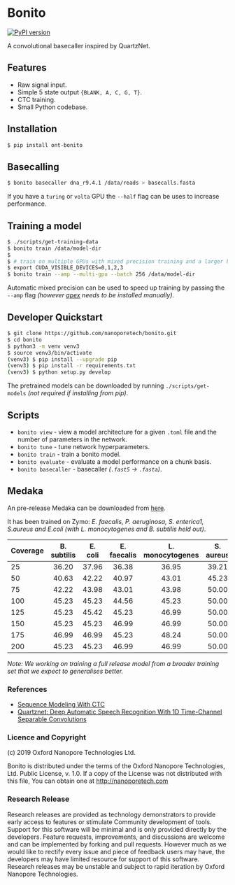 # Bonito

[![PyPI version](https://badge.fury.io/py/ont-bonito.svg)](https://badge.fury.io/py/ont-bonito)

A convolutional basecaller inspired by QuartzNet.

## Features

 - Raw signal input.
 - Simple 5 state output `{BLANK, A, C, G, T}`.
 - CTC training.
 - Small Python codebase.

## Installation

```bash
$ pip install ont-bonito
```

## Basecalling

```bash
$ bonito basecaller dna_r9.4.1 /data/reads > basecalls.fasta
```

If you have a `turing` or `volta` GPU the `--half` flag can be uses to increase performance.

## Training a model

```bash
$ ./scripts/get-training-data
$ bonito train /data/model-dir
$
$ # train on multiple GPUs with mixed precision training and a larger batch size
$ export CUDA_VISIBLE_DEVICES=0,1,2,3
$ bonito train --amp --multi-gpu --batch 256 /data/model-dir
```

Automatic mixed precision can be used to speed up training by passing the `--amp` flag *(however [apex](https://github.com/nvidia/apex#quick-start) needs to be installed manually)*.

## Developer Quickstart

```bash
$ git clone https://github.com/nanoporetech/bonito.git
$ cd bonito
$ python3 -m venv venv3
$ source venv3/bin/activate
(venv3) $ pip install --upgrade pip
(venv3) $ pip install -r requirements.txt
(venv3) $ python setup.py develop
```

The pretrained models can be downloaded by running `./scripts/get-models` *(not required if installing from pip)*.

## Scripts

 - `bonito view` - view a model architecture for a given `.toml` file and the number of parameters in the network.
 - `bonito tune` - tune network hyperparameters.
 - `bonito train` - train a bonito model.
 - `bonito evaluate` - evaluate a model performance on a chunk basis.
 - `bonito basecaller` - basecaller *(`.fast5` -> `.fasta`)*.

## Medaka

An pre-release Medaka can be downloaded from [here](https://nanoporetech.box.com/shared/static/oukeesfjc6406t5po0x2hlw97lnelkyl.hdf5).

It has been trained on Zymo: *E. faecalis, P. aeruginosa, S. enterica1, S.aureus and E.coli (with L. monocytogenes and B. subtilis held out)*.


| Coverage | B. subtilis | E. coli | E. faecalis | L. monocytogenes | S. aureus | S. enterica |
| -------- |:-----------:|:-------:|:-----------:|:----------------:|:---------:|:-----------:|
|       25 |       36.20 |   37.96 |       36.38 |            36.95 |     39.21 |       37.24 |
|       50 |       40.63 |   42.22 |       40.97 |            43.01 |     45.23 |       41.55 |
|       75 |       42.22 |   43.98 |       43.01 |            43.98 |     50.00 |       43.98 |
|      100 |       45.23 |   45.23 |       44.56 |            45.23 |     50.00 |       45.23 |
|      125 |       45.23 |   45.42 |       45.23 |            46.99 |     50.00 |       45.23 |
|      150 |       45.23 |   45.23 |       46.99 |            46.99 |     50.00 |       46.99 |
|      175 |       46.99 |   46.99 |       45.23 |            48.24 |     50.00 |       46.99 |
|      200 |       45.23 |   45.23 |       46.99 |            46.99 |     50.00 |       46.99 |

*Note: We working on training a full release model from a broader training set that we expect to generalises better.*

### References

 - [Sequence Modeling With CTC](https://distill.pub/2017/ctc/)
 - [Quartznet: Deep Automatic Speech Recognition With 1D Time-Channel Separable Convolutions](https://arxiv.org/pdf/1910.10261.pdf)

### Licence and Copyright
(c) 2019 Oxford Nanopore Technologies Ltd.

Bonito is distributed under the terms of the Oxford Nanopore
Technologies, Ltd.  Public License, v. 1.0.  If a copy of the License
was not distributed with this file, You can obtain one at
http://nanoporetech.com

### Research Release

Research releases are provided as technology demonstrators to provide early access to features or stimulate Community development of tools. Support for this software will be minimal and is only provided directly by the developers. Feature requests, improvements, and discussions are welcome and can be implemented by forking and pull requests. However much as we would like to rectify every issue and piece of feedback users may have, the developers may have limited resource for support of this software. Research releases may be unstable and subject to rapid iteration by Oxford Nanopore Technologies.
